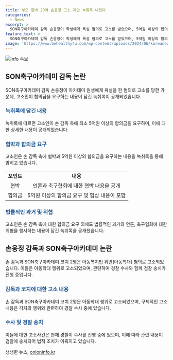 ```yaml
---
title: 부모 협박 20억 손웅정 고소 제안 녹취록 나왔다
categories:
  - News
excerpt: >
  SON축구아카데미 감독 손웅정이 학생에게 욕설 혐의로 고소를 받았으며, 5억원 이상의 합의금을 요구한 사실이 녹취록으로 확인됐다. 고소인은 손 감독과 손흥민의 관련성을 언급하며 합의금을 요구하고, 손 감독은 이를 거절하고 선을 넘는 합의금을 받아들일 수 없다고 밝혔다. 손 감독과 아카데미 코치는 아동학대 혐의로 고소당했으며, 이에 대한 수사가 진행 중에 있다.
feature_text: >
  SON축구아카데미 감독 손웅정이 학생에게 욕설 혐의로 고소를 받았으며, 5억원 이상의 합의금을 요구한 사실이 녹취록으로 확인됐다. 고소인은 손 감독과 손흥민의 관련성을 언급하며 합의금을 요구하고, 손 감독은 이를 거절하고 선을 넘는 합의금을 받아들일 수 없다고 밝혔다. 손 감독과 아카데미 코치는 아동학대 혐의로 고소당했으며, 이에 대한 수사가 진행 중에 있다.
image: 'https://www.behealthy4u.com/wp-content/uploads/2024/06/koreanews.jpg'
---
```


<p><img src="https://www.behealthy4u.com/wp-content/uploads/2024/06/koreanews.jpg" alt="info 속보" /></p>

<h2 data-ke-size="size26">SON축구아카데미 감독 논란</h2>

<p data-ke-size="size16">SON축구아카데미 감독 손웅정이 아카데미 원생에게 욕설을 한 혐의로 고소를 당한 가운데, 고소인이 합의금을 요구하는 내용이 담긴 녹취록이 공개되었습니다.</p>

<h3><b><span style="color: #1a5490;">녹취록에 담긴 내용</span></b></h3>

<p data-ke-size="size16">녹취록에 따르면 고소인이 손 감독 측에 최소 5억원 이상의 합의금을 요구하며, 이에 대한 상세한 내용이 공개되었습니다.</p>

<h3><b><span style="color: #1a5490;">협박과 합의금 요구</span></b></h3>

<p data-ke-size="size16">고소인은 손 감독 측에 협박과 5억원 이상의 합의금을 요구하는 내용을 녹취록을 통해 밝히고 있습니다.</p>

<table>
  <tr>
    <td style="text-align: center; height: 17px;"><b>포인트</b></td>
    <td style="text-align: center; height: 17px;"><b>내용</b></td>
  </tr>
  <tr>
    <td style="text-align: center; height: 17px;">협박</td>
    <td style="text-align: center; height: 17px;">언론과 축구협회에 대한 협박 내용을 공개</td>
  </tr>
  <tr>
    <td style="text-align: center; height: 17px;">합의금</td>
    <td style="text-align: center; height: 17px;">5억원 이상의 합의금 요구 및 협상 내용이 포함</td>
  </tr>
</table>

<h3><b><span style="color: #1a5490;">법률적인 과거 및 위협</span></b></h3>

<p data-ke-size="size16">고소인은 손 감독 측에 대한 합의금 요구 외에도 법률적인 과거와 언론, 축구협회에 대한 위협을 행사하는 내용이 담긴 녹취록을 공개했습니다. </p>

<h2 data-ke-size="size26">손웅정 감독과 SON축구아카데미 논란</h2>

<p data-ke-size="size16">손 감독과 SON축구아카데미 코치 2명은 아동복지법 위반(아동학대) 혐의로 고소되었습니다. 이들은 아동학대 행위로 고소되었으며, 관련하여 경찰 수사와 함께 검찰 송치가 진행 중입니다.</p>

<h3><b><span style="color: #1a5490;">감독과 코치에 대한 고소 내용</span></b></h3>

<p data-ke-size="size16">손 감독과 SON축구아카데미 코치 2명은 아동학대 행위로 고소되었으며, 구체적인 고소 내용은 각자의 행위와 관련하여 경찰 수사 중에 있습니다.</p>

<h3><b><span style="color: #1a5490;">수사 및 경찰 송치</span></b></h3>

<p data-ke-size="size16">이들에 대한 고소사건은 현재 경찰이 수사를 진행 중에 있으며, 이에 따라 관련 내용이 검찰에 송치되어 법적 조치가 이뤄지고 있습니다.</p>
생생한 뉴스, <a href="https://onioninfo.kr" rel="dofollow">onioninfo.kr</a>


